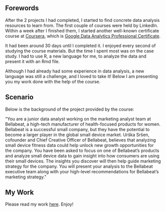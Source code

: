 ## Forewords

After the 2 projects I had completed, I started to find concrete data analysis resources to learn from. The first couple of courses were held by LinkedIn. Within a week after I finished them, I started another well-known certificate course at [Coursera](https://www.coursera.org/), which is [Google Data Analytics Professional Certificate](https://www.coursera.org/professional-certificates/google-data-analytics).  

It had been around 30 days until I completed it. I enjoyed every second of studying the course materials. But the time I spent most was on the case study. I had to use R, a new language for me, to analyze the data and present it with an Rmd file.  

Although I had already had some experience in data analysis, a new language was still a challenge, and I loved to take it! Below I am presenting you my work done with the help of the course.  

## Scenario

Below is the background of the project provided by the course:  

"You are a junior data analyst working on the marketing analyst team at Bellabeat, a high-tech manufacturer of health-focused products for women. Bellabeat is a successful small company, but they have the potential to become a larger player in the global small device market. Urška Sršen, cofounder and Chief Creative Officer of Bellabeat, believes that analyzing small device fitness data could help unlock new growth opportunities for the company. You have been asked to focus on one of Bellabeat’s products and analyze small device data to gain insight into how consumers are using their small devices. The insights you discover will then help guide marketing strategy for the company. You will present your analysis to the Bellabeat executive team along with your high-level recommendations for Bellabeat’s marketing strategy."

## My Work

Please read my work [here](https://charleyyeung.github.io/Data_Analysis/Google_DA_Pro_Cert_Case_Study/case_study_presentation.html). Enjoy!
